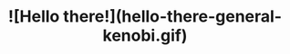 <h1 align = "center"> ![Hello there!](hello-there-general-kenobi.gif) </h1>

<!--
**LykiFyar/LykiFyar** is a ✨ _special_ ✨ repository because its `README.md` (this file) appears on your GitHub profile.



- 🔭 I’m currently working 
- 🌱 I’m currently learning ...
- 👯 I’m looking to collaborate on ...
- 🤔 I’m looking for help with ...
- 💬 Ask me about ...
- 📫 How to reach me: ...
- 😄 Pronouns: ...
- ⚡ Fun fact: ...
-->

